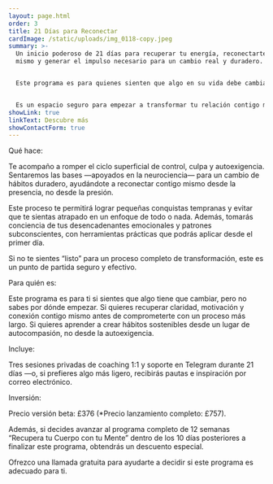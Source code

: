 ```yaml
---
layout: page.html
order: 3
title: 21 Días para Reconectar
cardImage: /static/uploads/img_0118-copy.jpeg
summary: >-
  Un inicio poderoso de 21 días para recuperar tu energía, reconectarte contigo
  mismo y generar el impulso necesario para un cambio real y duradero.


  Este programa es para quienes sienten que algo en su vida debe cambiar, pero todavía no saben por dónde empezar. Si has intentado hacerlo solo, si te sientes desconectado, reactivo o atrapado en ciclos de autoexigencia, este es un primer paso para salir del estancamiento y crear hábitos sostenibles con más claridad, propósito y bienestar.


  Es un espacio seguro para empezar a transformar tu relación contigo mismo y construir un cambio desde adentro hacia afuera, sin caer en extremos ni exigencias imposibles.
showLink: true
linkText: Descubre más
showContactForm: true
---
```

Qué hace:

Te acompaño a romper el ciclo superficial de control, culpa y autoexigencia. Sentaremos las bases —apoyados en la neurociencia— para un cambio de hábitos duradero, ayudándote a reconectar contigo mismo desde la presencia, no desde la presión.

Este proceso te permitirá lograr pequeñas conquistas tempranas y evitar que te sientas atrapado en un enfoque de todo o nada. Además, tomarás conciencia de tus desencadenantes emocionales y patrones subconscientes, con herramientas prácticas que podrás aplicar desde el primer día.

Si no te sientes “listo” para un proceso completo de transformación, este es un punto de partida seguro y efectivo.

Para quién es:

Este programa es para ti si sientes que algo tiene que cambiar, pero no sabes por dónde empezar. Si quieres recuperar claridad, motivación y conexión contigo mismo antes de comprometerte con un proceso más largo. Si quieres aprender a crear hábitos sostenibles desde un lugar de autocompasión, no desde la autoexigencia.

Incluye:

Tres sesiones privadas de coaching 1:1 y soporte en Telegram durante 21 días —o, si prefieres algo más ligero, recibirás pautas e inspiración por correo electrónico.

Inversión:

Precio versión beta: £376 (*Precio lanzamiento completo: £757).

Además, si decides avanzar al programa completo de 12 semanas “Recupera tu Cuerpo con tu Mente” dentro de los 10 días posteriores a finalizar este programa, obtendrás un descuento especial.

Ofrezco una llamada gratuita para ayudarte a decidir si este programa es adecuado para ti.

